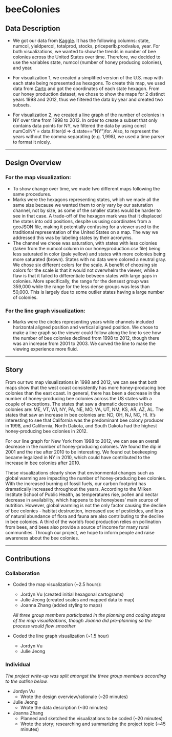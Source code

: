 # beeColonies

## Data Description

* We got our data from [Kaggle](https://www.kaggle.com/datasets/jessicali9530/honey-production?resource=download). It has the following columns: state, numcol, yieldpercol, totalprod, stocks, priceperlb,prodvalue, year. For both visualizations, we wanted to show the trends in number of bee colonies across the United States over time. Therefore, we decided to use the variables state, numcol (number of honey producing colonies), and year.

* For visualization 1, we created a simplified version of the U.S. map with each state being represented as hexagons. To create this map, we used data from [Carto](https://team.carto.com/u/andrew/tables/andrew.us_states_hexgrid/public/map) and got the coordinates of each state hexagon. From our honey production dataset, we chose to show the maps for 2 distinct years 1998 and 2012, thus we filtered the data by year and created two subsets.

* For visualization 2, we created a line graph of the number of colonies in NY over time from 1998 to 2012. In order to create a subset that only contains data points for NY, we filtered the data by using const numColNY = data.filter(d => d.state=="NY")for. Also, to represent the years without the comma separating (e.g. 1,998), we used a time parser to format it nicely.

***

## Design Overview

### For the map visualization: 

* To show change over time, we made two different maps following the same procedures.
* Marks were the hexagons representing states, which we made all the same size because we wanted them to only vary by our saturation channel, not by size, as some of the smaller states would be harder to see in that case. A trade-off of the hexagon mark was that it displaced the states into odd positions, despite us using coordinates from a geoJSON file, making it potentially confusing for a viewer used to the traditional representation of the United States on a map. The way we addressed this was by labeling states by their acronyms.
* The channel we chose was saturation, with states with less colonies (taken from the numcol column in our honeyproduction.csv file) being less saturated in color (pale yellow) and states with more colonies being more saturated (brown). States with no data were colored a neutral gray. We chose six different colors for the scale. A benefit of choosing six colors for the scale is that it would not overwhelm the viewer, while a flaw is that it failed to differentiate between states with large gaps in colonies. More specifically, the range for the densest group was 359,000 while the range for the less dense groups was less than 50,000. This is largely due to some outlier states having a large number of colonies.

### For the line graph visualization:
* Marks were the circles representing years while channels included horizontal aligned position and vertical aligned position. We chose to make a line graph so the viewer could follow along the line to see how the number of bee colonies declined from 1998 to 2012, though there was an increase from 2001 to 2003. We curved the line to make the viewing experience more fluid.

***

## Story
From our two map visualizations in 1998 and 2012, we can see that both maps show that the west coast consistently has more honey-producing bee colonies than the east coast. In general, there has been a decrease in the number of honey-producing bee colonies across the US states with a couple of exceptions. The states that saw a dramatic decrease in bee colonies are: ME, VT, WI, NY, PA, NE, MO, VA, UT, NM, KS, AR, AZ, AL. The states that saw an increase in bee colonies are: ND, OH, NJ, NC, HI. It’s interesting to see that California was the predominant bee colony producer in 1998, and California, North Dakota, and South Dakota had the highest honey-producing bee colonies in 2012. 

For our line graph for New York from 1998 to 2012, we can see an overall decrease in the number of honey-producing colonies. We found the dip in 2001 and the rise after 2010 to be interesting. We found out beekeeping became legalized in NY in 2010, which could have contributed to the increase in bee colonies after 2010. 

These visualizations clearly show that environmental changes such as global warming are impacting the number of honey-producing bee colonies. With the increased burning of fossil fuels, our carbon footprint has dramatically increased throughout the years. According to the Milken Institute School of Public Health, as temperatures rise, pollen and nectar decrease in availability, which happens to be honeybees’ main source of nutrition. However, global warming is not the only factor causing the decline of bee colonies - habitat destruction, increased use of pesticides, and loss of natural abundance of flora and fauna are also contributing to the decline in bee colonies. A third of the world’s food production relies on pollination from bees, and bees also provide a source of income for many rural communities. Through our project, we hope to inform people and raise awareness about the bee colonies.  

***

## Contributions
### Collaboration
- Coded the map visualization (~2.5 hours):
  - Jordyn Vu (created initial hexagonal cartograms)
  - Julie Jeong (created scales and mapped data to map)
  - Joanna Zhang (added styling to maps)
  
  *All three group members participated in the planning and coding stages of the map visualizations, though Joanna did pre-planning so the process would flow smoother*

- Coded the line graph visualization (~1.5 hour)
  - Jordyn Vu
  - Julie Jeong

### Individual
*The project write-up was split amongst the three group members according to the outline below.*

- Jordyn Vu
  - Wrote the design overview/rationale (~20 minutes)
- Julie Jeong
  - Wrote the data description (~30 minutes)
- Joanna Zhang
  - Planned and sketched the visualizations to be coded (~20 minutes)
  - Wrote the story; researching and summarizing the project topic (~45 minutes)

